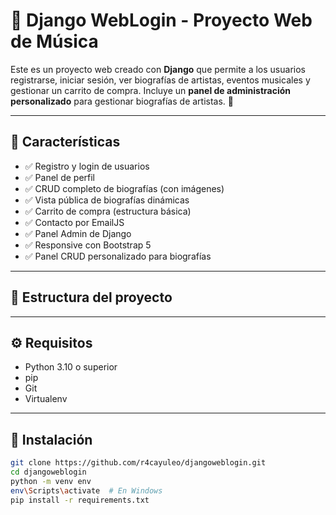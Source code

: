 # 🎵 Django WebLogin - Proyecto Web de Música

Este es un proyecto web creado con **Django** que permite a los usuarios registrarse, iniciar sesión, ver biografías de artistas, eventos musicales y gestionar un carrito de compra. Incluye un **panel de administración personalizado** para gestionar biografías de artistas. 🚀

---

## 🧩 Características

- ✅ Registro y login de usuarios
- ✅ Panel de perfil
- ✅ CRUD completo de biografías (con imágenes)
- ✅ Vista pública de biografías dinámicas
- ✅ Carrito de compra (estructura básica)
- ✅ Contacto por EmailJS
- ✅ Panel Admin de Django
- ✅ Responsive con Bootstrap 5
- ✅ Panel CRUD personalizado para biografías

---

## 📂 Estructura del proyecto


---

## ⚙️ Requisitos

- Python 3.10 o superior
- pip
- Git
- Virtualenv

---

## 🚀 Instalación

```bash
git clone https://github.com/r4cayuleo/djangoweblogin.git
cd djangoweblogin
python -m venv env
env\Scripts\activate  # En Windows
pip install -r requirements.txt
